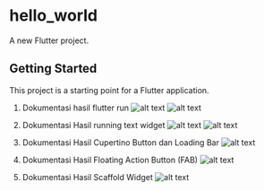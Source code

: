 # hello_world

A new Flutter project.

## Getting Started

This project is a starting point for a Flutter application.

<!-- Hasil running program Final -->
1. Dokumentasi hasil flutter run
![alt text](images/image.png)
![alt text](images/flutter_app.jpg)

2. Dokumentasi Hasil running text widget
![alt text](images/text_widget.jpg)
![alt text](images/image_widget.jpg)

3. Dokumentasi Hasil
Cupertino Button dan Loading Bar
![alt text](images/Cupertino_Button_dan_Loading_Bar.jpg)

4. Dokumentasi Hasil
Floating Action Button (FAB)
![alt text](images/fab.jpg)

4. Dokumentasi Hasil
Scaffold Widget
![alt text](images/scaffold_widget.jpg)